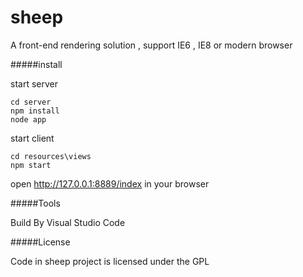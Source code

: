# sheep
A front-end rendering solution , support IE6 , IE8 or modern browser

#####install

start server
```shell
cd server
npm install
node app
```

start client
```shell
cd resources\views
npm start
```

open http://127.0.0.1:8889/index in your browser 

#####Tools

Build By Visual Studio Code

#####License

Code in sheep project is licensed under the GPL